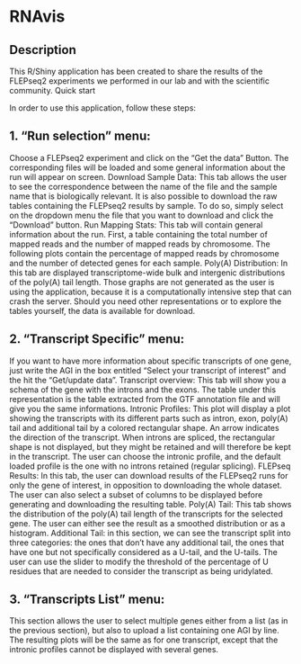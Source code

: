# RNAvis

## Description

This R/Shiny application has been created to share the results of the FLEPseq2 experiments we performed in our lab and with the scientific community.
Quick start

In order to use this application, follow these steps:

## 1. “Run selection” menu:

Choose a FLEPseq2 experiment and click on the “Get the data” Button. The corresponding files will be loaded and some general information about the run will appear on screen.
Download Sample Data: This tab allows the user to see the correspondence between the name of the file and the sample name that is biologically relevant. It is also possible to download the raw tables containing the FLEPseq2 results by sample. To do so, simply select on the dropdown menu the file that you want to download and click the “Download” button.
Run Mapping Stats: This tab will contain general information about the run. First, a table containing the total number of mapped reads and the number of mapped reads by chromosome. The following plots contain the percentage of mapped reads by chromosome and the number of detected genes for each sample.
Poly(A) Distribution: In this tab are displayed transcriptome-wide bulk and intergenic distributions of the poly(A) tail length. Those graphs are not generated as the user is using the application, because it is a computationally intensive step that can crash the server. Should you need other representations or to explore the tables yourself, the data is available for download.

## 2. “Transcript Specific” menu:

If you want to have more information about specific transcripts of one gene, just write the AGI in the box entitled “Select your transcript of interest” and the hit the “Get/update data”. 
Transcript overview: This tab will show you a schema of the gene with the introns and the exons. The table under this representation is the table extracted from the GTF annotation file and will give you the same informations.
Intronic Profiles: This plot will display a plot showing the transcripts with its different parts such as intron, exon, poly(A) tail and additional tail by a colored rectangular shape. An arrow indicates the direction of the transcript. When introns are spliced, the rectangular shape is not displayed, but they might be retained and will therefore be kept in the transcript. The user can choose the intronic profile, and the default loaded profile is the one with no introns retained (regular splicing).
FLEPseq Results: In this tab, the user can download results of the FLEPseq2 runs for only the gene of interest, in opposition to downloading the whole dataset. The user can also select a subset of columns to be displayed before generating and downloading the resulting table.
Poly(A) Tail: This tab shows the distribution of the poly(A) tail length of the transcripts for the selected gene. The user can either see the result as a smoothed distribution or as a histogram.
Additional Tail: in this section, we can see the transcript split into three categories: the ones that don’t have any additional tail, the ones that have one but not specifically considered as a U-tail, and the U-tails. The user can use the slider to modify the threshold of  the percentage of U residues that are needed to consider the transcript as being uridylated.

## 3. “Transcripts List” menu:

This section allows the user to select multiple genes either from a list (as in the previous section), but also to upload a list containing one AGI by line. The resulting plots will be the same as for one transcript, except that the intronic profiles cannot be displayed with several genes.

